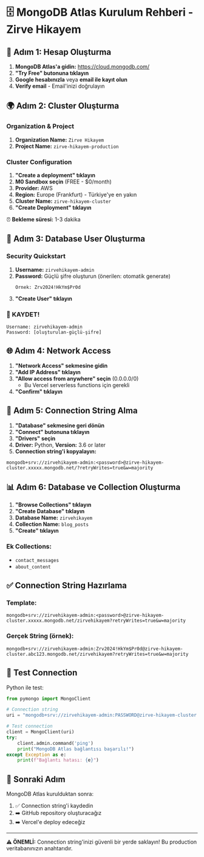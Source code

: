 # 🗄️ MongoDB Atlas Kurulum Rehberi - Zirve Hikayem

## 🚀 Adım 1: Hesap Oluşturma

1. **MongoDB Atlas'a gidin:** https://cloud.mongodb.com/
2. **"Try Free" butonuna tıklayın**
3. **Google hesabınızla** veya **email ile kayıt olun**
4. **Verify email** - Email'inizi doğrulayın

## 🌍 Adım 2: Cluster Oluşturma

### Organization & Project
1. **Organization Name:** `Zirve Hikayem`
2. **Project Name:** `zirve-hikayem-production`

### Cluster Configuration
1. **"Create a deployment" tıklayın**
2. **M0 Sandbox seçin** (FREE - $0/month)
3. **Provider:** AWS 
4. **Region:** Europe (Frankfurt) - Türkiye'ye en yakın
5. **Cluster Name:** `zirve-hikayem-cluster`
6. **"Create Deployment" tıklayın**

⏰ **Bekleme süresi:** 1-3 dakika

## 🔐 Adım 3: Database User Oluşturma

### Security Quickstart
1. **Username:** `zirvehikayem-admin`
2. **Password:** Güçlü şifre oluşturun (önerilen: otomatik generate)
   ```
   Örnek: Zrv2024!HkYm$Pr0d
   ```
3. **"Create User" tıklayın**

### 📝 **KAYDET!** 
```
Username: zirvehikayem-admin
Password: [oluşturulan-güçlü-şifre]
```

## 🌐 Adım 4: Network Access

1. **"Network Access" sekmesine gidin**
2. **"Add IP Address" tıklayın**
3. **"Allow access from anywhere" seçin** (0.0.0.0/0)
   - Bu Vercel serverless functions için gerekli
4. **"Confirm" tıklayın**

## 🔗 Adım 5: Connection String Alma

1. **"Database" sekmesine geri dönün**
2. **"Connect" butonuna tıklayın**
3. **"Drivers" seçin**
4. **Driver:** Python, **Version:** 3.6 or later
5. **Connection string'i kopyalayın:**

```
mongodb+srv://zirvehikayem-admin:<password>@zirve-hikayem-cluster.xxxxx.mongodb.net/?retryWrites=true&w=majority
```

## 📊 Adım 6: Database ve Collection Oluşturma

1. **"Browse Collections" tıklayın**
2. **"Create Database" tıklayın**
3. **Database Name:** `zirvehikayem`
4. **Collection Name:** `blog_posts`
5. **"Create" tıklayın**

### Ek Collections:
- `contact_messages`
- `about_content`

## ✅ Connection String Hazırlama

### Template:
```
mongodb+srv://zirvehikayem-admin:<password>@zirve-hikayem-cluster.xxxxx.mongodb.net/zirvehikayem?retryWrites=true&w=majority
```

### Gerçek String (örnek):
```
mongodb+srv://zirvehikayem-admin:Zrv2024!HkYm$Pr0d@zirve-hikayem-cluster.abc123.mongodb.net/zirvehikayem?retryWrites=true&w=majority
```

## 🧪 Test Connection

Python ile test:
```python
from pymongo import MongoClient

# Connection string
uri = "mongodb+srv://zirvehikayem-admin:PASSWORD@zirve-hikayem-cluster.xxxxx.mongodb.net/zirvehikayem?retryWrites=true&w=majority"

# Test connection
client = MongoClient(uri)
try:
    client.admin.command('ping')
    print("MongoDB Atlas bağlantısı başarılı!")
except Exception as e:
    print(f"Bağlantı hatası: {e}")
```

## 📝 Sonraki Adım

MongoDB Atlas kurulduktan sonra:
1. ✅ Connection string'i kaydedin
2. ➡️ GitHub repository oluşturacağız
3. ➡️ Vercel'e deploy edeceğiz

---

**⚠️ ÖNEMLİ:** Connection string'inizi güvenli bir yerde saklayın! Bu production veritabanınızın anahtarıdır.